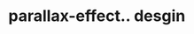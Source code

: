 # parallax-effect.. desgin                                                                                                                                                                                                                                                                                                                                                                                                                                                                                                                                                                                                                                                                                                 
